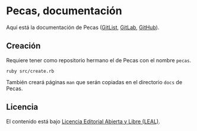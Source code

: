 # Pecas, documentación

Aquí está la documentación de Pecas ([GitList](http://git.cliteratu.re/pecas/), [GitLab](https://gitlab.com/NikaZhenya/Pecas), [GitHub](https://github.com/NikaZhenya/pecas)).

## Creación

Requiere tener como repositorio hermano el de Pecas con el nombre `pecas`.

```
ruby src/create.rb
```

También creará páginas `man` que serán copiadas en el directorio `docs` de 
Pecas.

## Licencia

El contenido está bajo [Licencia Editorial Abierta y Libre (LEAL)](https://github.com/NikaZhenya/licencia-editorial-abierta-y-libre).
